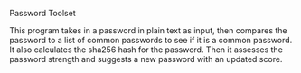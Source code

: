 Password Toolset

This program takes in a password in plain text as input, then compares the password to a list of common passwords to see if it is a common password. It also calculates the sha256 hash for the password. Then it assesses the password strength and suggests a new password with an updated score. 
